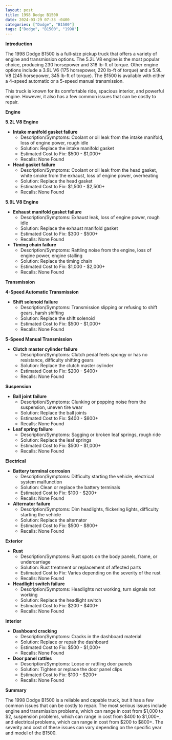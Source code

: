 ```yaml
---
layout: post
title: 1998 Dodge B1500
date: 2024-03-29 07:33 -0400
categories: ["Dodge", "B1500"]
tags: ["Dodge", "B1500", "1998"]
---
```

**Introduction**

The 1998 Dodge B1500 is a full-size pickup truck that offers a variety of engine and transmission options. The 5.2L V8 engine is the most popular choice, producing 230 horsepower and 318 lb-ft of torque. Other engine options include a 3.9L V6 (175 horsepower, 220 lb-ft of torque) and a 5.9L V8 (245 horsepower, 345 lb-ft of torque). The B1500 is available with either a 4-speed automatic or a 5-speed manual transmission.

This truck is known for its comfortable ride, spacious interior, and powerful engine. However, it also has a few common issues that can be costly to repair.

**Engine**

**5.2L V8 Engine**

* **Intake manifold gasket failure**
    * Description/Symptoms: Coolant or oil leak from the intake manifold, loss of engine power, rough idle
    * Solution: Replace the intake manifold gasket
    * Estimated Cost to Fix: $500 - $1,000+
    * Recalls: None Found
* **Head gasket failure**
    * Description/Symptoms: Coolant or oil leak from the head gasket, white smoke from the exhaust, loss of engine power, overheating
    * Solution: Replace the head gasket
    * Estimated Cost to Fix: $1,500 - $2,500+
    * Recalls: None Found

**5.9L V8 Engine**

* **Exhaust manifold gasket failure**
    * Description/Symptoms: Exhaust leak, loss of engine power, rough idle
    * Solution: Replace the exhaust manifold gasket
    * Estimated Cost to Fix: $300 - $500+
    * Recalls: None Found
* **Timing chain failure**
    * Description/Symptoms: Rattling noise from the engine, loss of engine power, engine stalling
    * Solution: Replace the timing chain
    * Estimated Cost to Fix: $1,000 - $2,000+
    * Recalls: None Found

**Transmission**

**4-Speed Automatic Transmission**

* **Shift solenoid failure**
    * Description/Symptoms: Transmission slipping or refusing to shift gears, harsh shifting
    * Solution: Replace the shift solenoid
    * Estimated Cost to Fix: $500 - $1,000+
    * Recalls: None Found

**5-Speed Manual Transmission**

* **Clutch master cylinder failure**
    * Description/Symptoms: Clutch pedal feels spongy or has no resistance, difficulty shifting gears
    * Solution: Replace the clutch master cylinder
    * Estimated Cost to Fix: $200 - $400+
    * Recalls: None Found

**Suspension**

* **Ball joint failure**
    * Description/Symptoms: Clunking or popping noise from the suspension, uneven tire wear
    * Solution: Replace the ball joints
    * Estimated Cost to Fix: $400 - $800+
    * Recalls: None Found
* **Leaf spring failure**
    * Description/Symptoms: Sagging or broken leaf springs, rough ride
    * Solution: Replace the leaf springs
    * Estimated Cost to Fix: $500 - $1,000+
    * Recalls: None Found

**Electrical**

* **Battery terminal corrosion**
    * Description/Symptoms: Difficulty starting the vehicle, electrical system malfunction
    * Solution: Clean or replace the battery terminals
    * Estimated Cost to Fix: $100 - $200+
    * Recalls: None Found
* **Alternator failure**
    * Description/Symptoms: Dim headlights, flickering lights, difficulty starting the vehicle
    * Solution: Replace the alternator
    * Estimated Cost to Fix: $500 - $800+
    * Recalls: None Found

**Exterior**

* **Rust**
    * Description/Symptoms: Rust spots on the body panels, frame, or undercarriage
    * Solution: Rust treatment or replacement of affected parts
    * Estimated Cost to Fix: Varies depending on the severity of the rust
    * Recalls: None Found
* **Headlight switch failure**
    * Description/Symptoms: Headlights not working, turn signals not working
    * Solution: Replace the headlight switch
    * Estimated Cost to Fix: $200 - $400+
    * Recalls: None Found

**Interior**

* **Dashboard cracking**
    * Description/Symptoms: Cracks in the dashboard material
    * Solution: Replace or repair the dashboard
    * Estimated Cost to Fix: $500 - $1,000+
    * Recalls: None Found
* **Door panel rattles**
    * Description/Symptoms: Loose or rattling door panels
    * Solution: Tighten or replace the door panel clips
    * Estimated Cost to Fix: $100 - $200+
    * Recalls: None Found

**Summary**

The 1998 Dodge B1500 is a reliable and capable truck, but it has a few common issues that can be costly to repair. The most serious issues include engine and transmission problems, which can range in cost from $1,000 to $2, suspension problems, which can range in cost from $400 to $1,000+, and electrical problems, which can range in cost from $200 to $800+. The severity and cost of these issues can vary depending on the specific year and model of the B1500.
